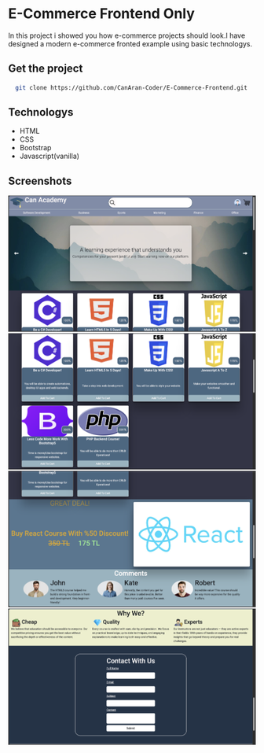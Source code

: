 # E-Commerce Frontend Only

In this project i showed you how e-commerce projects should look.I have designed a modern e-commerce fronted example using basic technologys.


## Get the project

```bash
  git clone https://github.com/CanAran-Coder/E-Commerce-Frontend.git
```

## Technologys
- HTML
- CSS
- Bootstrap
- Javascript(vanilla)

## Screenshots
![SS1](Images/githubImages/SS1.png)
![SS1](Images/githubImages/SS2.png)
![SS1](Images/githubImages/SS3.png)
![SS1](Images/githubImages/SS4.png)

